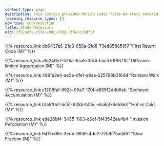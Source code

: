 ```yaml
---
content_type: page
description: This section provides MATLAB codes files as study materials for the course.
learning_resource_types: []
ocw_type: CourseSection
title: Study Materials
uid: 3f82eefe-c5fd-788b-0998-bf9a1c30df5f
---
```


{{% resource_link db6437a6-21c3-858a-2fd8-73ed85885167 "First Return Code (M)" %}}

{{% resource_link a1e246e7-526a-6aa5-0e14-bac57df86710 "Diffusion-limited Aggregation (M)" %}}

{{% resource_link 489fa3a4-ae2e-dfe1-a9aa-225766b3164d "Random Walk (M)" %}}

{{% resource_link c1208faf-992c-09a7-170f-e869f2d4b9eb "Sediment Accumulation (M)" %}}

{{% resource_link b1a9f0df-5c5f-908b-b05c-e5a6374e58e3 "Hot vs Cold (M)" %}}

{{% resource_link ede26bf4-3435-1193-d6cf-5f43542ee4b4 "Invasion Percolation (M)" %}}

{{% resource_link 94f5cd6e-3edb-9806-4dc2-77b9f75add61 "Slow Fraction (M)" %}}